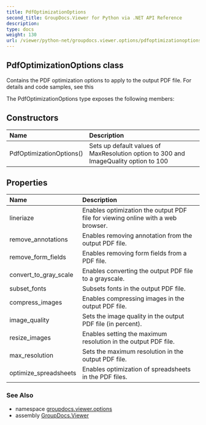 ```yaml
---
title: PdfOptimizationOptions
second_title: GroupDocs.Viewer for Python via .NET API Reference
description: 
type: docs
weight: 130
url: /viewer/python-net/groupdocs.viewer.options/pdfoptimizationoptions/
---
```


## PdfOptimizationOptions class

Contains the PDF optimization options to apply to the output PDF file. For details and code samples, see this

The PdfOptimizationOptions type exposes the following members:
## Constructors
| Name | Description |
| :- | :- |
|PdfOptimizationOptions()|Sets up default values of MaxResolution option to 300 and ImageQuality option to 100|
## Properties
| Name | Description |
| :- | :- |
|lineriaze|Enables optimization the output PDF file for viewing online with a web browser.|
|remove_annotations|Enables removing annotation from the output PDF file.|
|remove_form_fields|Enables removing form fields from a PDF file.|
|convert_to_gray_scale|Enables converting the output PDF file to a grayscale.|
|subset_fonts|Subsets fonts in the output PDF file.|
|compress_images|Enables compressing images in the output PDF file.|
|image_quality|Sets the image quality in the output PDF file (in percent).|
|resize_images|Enables setting the maximum resolution in the output PDF file.|
|max_resolution|Sets the maximum resolution in the output PDF file.|
|optimize_spreadsheets|Enables optimization of spreadsheets in the PDF files.|

### See Also

* namespace [groupdocs.viewer.options](/viewer/python-net/groupdocs.viewer.options/)
* assembly [GroupDocs.Viewer](/viewer/python-net/)

